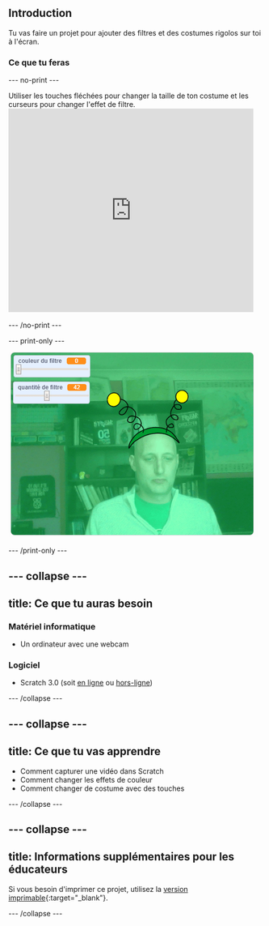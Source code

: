 ## Introduction

Tu vas faire un projet pour ajouter des filtres et des costumes rigolos sur toi à l'écran.

### Ce que tu feras

--- no-print ---

Utiliser les touches fléchées pour changer la taille de ton costume et les curseurs pour changer l'effet de filtre. <iframe src="https://scratch.mit.edu/projects/381995604/embed" allowtransparency="true" width="485" height="402" frameborder="0" scrolling="no" allowfullscreen mark="crwd-mark"></iframe>

--- /no-print ---

--- print-only ---

![Projet terminé](images/final.png)

--- /print-only ---

--- collapse ---
---
title: Ce que tu auras besoin
---

### Matériel informatique

+ Un ordinateur avec une webcam

### Logiciel

+ Scratch 3.0 (soit [en ligne](http://rpf.io/scratchon) ou [hors-ligne](http://rpf.io/scratchoff))

--- /collapse ---

--- collapse ---
---
title: Ce que tu vas apprendre
---

- Comment capturer une vidéo dans Scratch
- Comment changer les effets de couleur
- Comment changer de costume avec des touches

--- /collapse ---

--- collapse ---
---
title: Informations supplémentaires pour les éducateurs
---

Si vous besoin d'imprimer ce projet, utilisez la [version imprimable](https://projects.raspberrypi.org/en/projects/scratchchat-filters/print){:target="_blank"}.

--- /collapse ---
